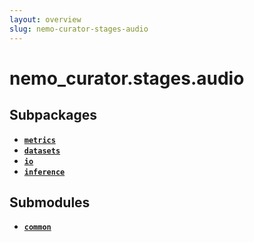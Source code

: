 ```yaml
---
layout: overview
slug: nemo-curator-stages-audio
---
```


# nemo_curator.stages.audio



## Subpackages

- **[`metrics`](nemo-curator-stages-audio-metrics)**
- **[`datasets`](nemo-curator-stages-audio-datasets)**
- **[`io`](nemo-curator-stages-audio-io)**
- **[`inference`](nemo-curator-stages-audio-inference)**

## Submodules

- **[`common`](nemo-curator-stages-audio-common)**
